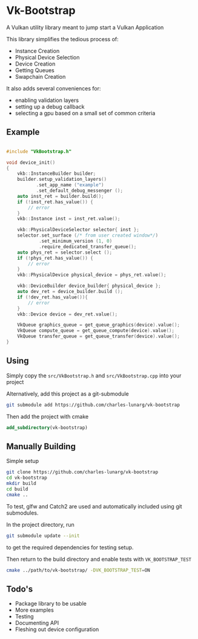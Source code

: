 # Vk-Bootstrap

A Vulkan utility library meant to jump start a Vulkan Application

This library simplifies the tedious process of:

* Instance Creation
* Physical Device Selection
* Device Creation
* Getting Queues
* Swapchain Creation

It also adds several conveniences for:

* enabling validation layers
* setting up a debug callback
* selecting a gpu based on a small set of common criteria

## Example

```cpp

#include "VkBootstrap.h"

void device_init()
{
    vkb::InstanceBuilder builder;
    builder.setup_validation_layers()
           .set_app_name ("example")
           .set_default_debug_messenger ();
    auto inst_ret = builder.build();
    if (!inst_ret.has_value()) {
        // error
    }
    vkb::Instance inst = inst_ret.value();

    vkb::PhysicalDeviceSelector selector{ inst };
    selector.set_surface (/* from user created window*/)
            .set_minimum_version (1, 0)
            .require_dedicated_transfer_queue();
    auto phys_ret = selector.select ();
    if (!phys_ret.has_value()) {
        // error
    }
    vkb::PhysicalDevice physical_device = phys_ret.value();

    vkb::DeviceBuilder device_builder{ physical_device };
    auto dev_ret = device_builder.build ();
    if (!dev_ret.has_value()){
        // error
    }
    vkb::Device device = dev_ret.value();

    VkQueue graphics_queue = get_queue_graphics(device).value();
    VkQueue compute_queue = get_queue_compute(device).value();
    VkQueue transfer_queue = get_queue_transfer(device).value();
}

```

## Using

Simply copy the `src/VkBootstrap.h` and `src/VkBootstrap.cpp` into your project

Alternatively, add this project as a git-submodule

```bash
git submodule add https://github.com/charles-lunarg/vk-bootstrap
```

Then add the project with cmake

```cmake
add_subdirectory(vk-bootstrap)
```

## Manually Building

Simple setup

```bash
git clone https://github.com/charles-lunarg/vk-bootstrap
cd vk-bootstrap
mkdir build
cd build
cmake ..
```

To test, glfw and Catch2 are used and automatically included using git submodules.

In the project directory, run

```bash
git submodule update --init
```

to get the required dependencies for testing setup.

Then return to the build directory and enable tests with `VK_BOOTSTRAP_TEST`

```bash
cmake ../path/to/vk-bootstrap/ -DVK_BOOTSTRAP_TEST=ON
```

## Todo's

* Package library to be usable
* More examples
* Testing
* Documenting API
* Fleshing out device configuration
